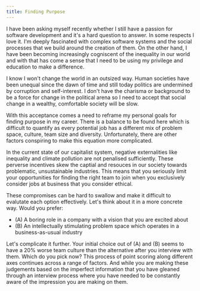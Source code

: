 ```yaml
---
title: Finding Purpose
---
```


I have been asking myself recently whether I still have a passion for software development and it's a hard question to answer. In some respects
I love it. I'm deeply fascinated with complex software systems and the social processes that we build around the creation of them. On the
other hand, I have been becoming increasingly cogniscent of the inequality in our world and with that has come a sense that I need to be
using my privilege and education to make a difference.

I know I won't change the world in an outsized way. Human societies have been unequal since the dawn of time and still today politics are
undermined by corruption and self-interest. I don't have the charisma or background to be a force for change in the political arena so I
need to accept that social change in a wealthy, comfortable society will be slow.

With this acceptance comes a need to reframe my personal goals for finding purpose in my career. There is a balance to be found here which
is difficult to quantify as every potential job has a different mix of problem space, culture, team size and diversity. Unfortunately, there
are other factors conspiring to make this equation more complicated.

In the current state of our capitalist system, negative externalities like inequality and climate pollution are not penalised sufficiently.
These perverse incentives skew the captial and resouces in our society towards problematic, unsustainable industries. 
This means that you seriously limit your opportunities for finding the right team to join when you exclusively consider jobs at business that
you consider ethical.

These compromises can be hard to swallow and make it difficult to evalutate each option effectively. Let's think about it in a more concrete
way. Would you prefer:

- (A) A boring role in a company with a vision that you are excited about 
- (B) An intellectually stimulating problem space which operates in a business-as-usual industry

Let's complicate it further. Your initial choice out of (A) and (B) seems to have a 20% worse team culture than the alternative after you
interview with them. Which do you pick now? This process of point scoring along different axes continues across a range of factors. And
while you are making these judgements based on the imperfect information that you have gleaned through an interview process where you have
needed to be constantly aware of the impression you are making on them.

